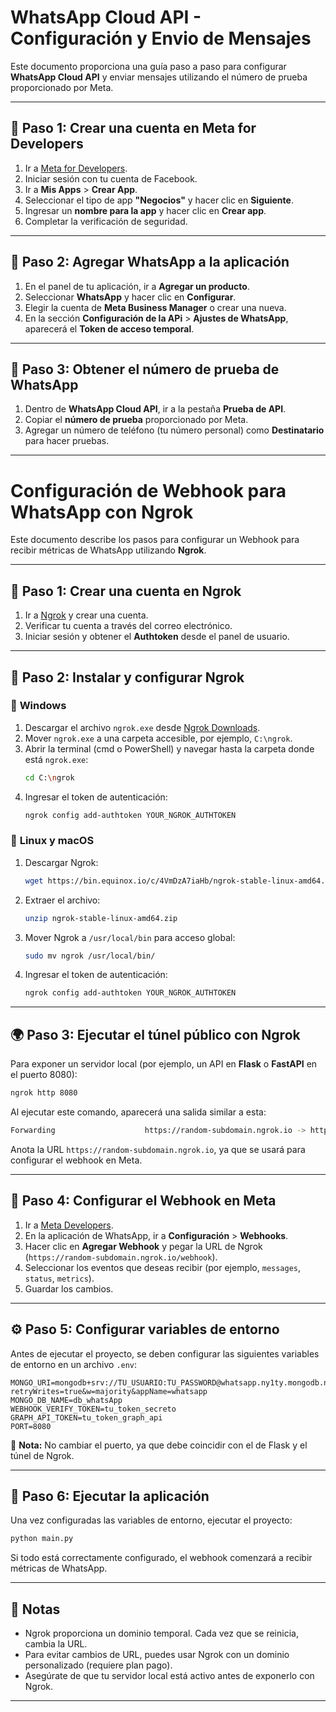# WhatsApp Cloud API - Configuración y Envio de Mensajes

Este documento proporciona una guía paso a paso para configurar **WhatsApp Cloud API** y enviar mensajes utilizando el número de prueba proporcionado por Meta.

---

## 🚀 Paso 1: Crear una cuenta en Meta for Developers
1. Ir a [Meta for Developers](https://developers.facebook.com/).
2. Iniciar sesión con tu cuenta de Facebook.
3. Ir a **Mis Apps** > **Crear App**.
4. Seleccionar el tipo de app **"Negocios"** y hacer clic en **Siguiente**.
5. Ingresar un **nombre para la app** y hacer clic en **Crear app**.
6. Completar la verificación de seguridad.

---

## 🔧 Paso 2: Agregar WhatsApp a la aplicación
1. En el panel de tu aplicación, ir a **Agregar un producto**.
2. Seleccionar **WhatsApp** y hacer clic en **Configurar**.
3. Elegir la cuenta de **Meta Business Manager** o crear una nueva.
4. En la sección **Configuración de la APi** > **Ajustes de WhatsApp**, aparecerá el **Token de acceso temporal**.

---

## 📲 Paso 3: Obtener el número de prueba de WhatsApp
1. Dentro de **WhatsApp Cloud API**, ir a la pestaña **Prueba de API**.
2. Copiar el **número de prueba** proporcionado por Meta.
3. Agregar un número de teléfono (tu número personal) como **Destinatario** para hacer pruebas.

---

# Configuración de Webhook para WhatsApp con Ngrok

Este documento describe los pasos para configurar un Webhook para recibir métricas de WhatsApp utilizando **Ngrok**.

---

## 🚀 Paso 1: Crear una cuenta en Ngrok
1. Ir a [Ngrok](https://ngrok.com/) y crear una cuenta.
2. Verificar tu cuenta a través del correo electrónico.
3. Iniciar sesión y obtener el **Authtoken** desde el panel de usuario.

---

## 🔧 Paso 2: Instalar y configurar Ngrok
### 🔹 **Windows**
1. Descargar el archivo `ngrok.exe` desde [Ngrok Downloads](https://ngrok.com/download).
2. Mover `ngrok.exe` a una carpeta accesible, por ejemplo, `C:\ngrok`.
3. Abrir la terminal (cmd o PowerShell) y navegar hasta la carpeta donde está `ngrok.exe`:
   ```sh
   cd C:\ngrok
   ```
4. Ingresar el token de autenticación:
   ```sh
   ngrok config add-authtoken YOUR_NGROK_AUTHTOKEN
   ```

### 🔹 **Linux y macOS**
1. Descargar Ngrok:
   ```sh
   wget https://bin.equinox.io/c/4VmDzA7iaHb/ngrok-stable-linux-amd64.zip
   ```
2. Extraer el archivo:
   ```sh
   unzip ngrok-stable-linux-amd64.zip
   ```
3. Mover Ngrok a `/usr/local/bin` para acceso global:
   ```sh
   sudo mv ngrok /usr/local/bin/
   ```
4. Ingresar el token de autenticación:
   ```sh
   ngrok config add-authtoken YOUR_NGROK_AUTHTOKEN
   ```

---

## 🌍 Paso 3: Ejecutar el túnel público con Ngrok
Para exponer un servidor local (por ejemplo, un API en **Flask** o **FastAPI** en el puerto 8080):
```sh
ngrok http 8080
```
Al ejecutar este comando, aparecerá una salida similar a esta:
```sh
Forwarding                    https://random-subdomain.ngrok.io -> http://localhost:8080
```
Anota la URL `https://random-subdomain.ngrok.io`, ya que se usará para configurar el webhook en Meta.

---

## 🔗 Paso 4: Configurar el Webhook en Meta
1. Ir a [Meta Developers](https://developers.facebook.com/).
2. En la aplicación de WhatsApp, ir a **Configuración** > **Webhooks**.
3. Hacer clic en **Agregar Webhook** y pegar la URL de Ngrok (`https://random-subdomain.ngrok.io/webhook`).
4. Seleccionar los eventos que deseas recibir (por ejemplo, `messages`, `status`, `metrics`).
5. Guardar los cambios.

---

## ⚙️ Paso 5: Configurar variables de entorno
Antes de ejecutar el proyecto, se deben configurar las siguientes variables de entorno en un archivo `.env`:

```env
MONGO_URI=mongodb+srv://TU_USUARIO:TU_PASSWORD@whatsapp.ny1ty.mongodb.net/?retryWrites=true&w=majority&appName=whatsapp
MONGO_DB_NAME=db_whatsApp
WEBHOOK_VERIFY_TOKEN=tu_token_secreto
GRAPH_API_TOKEN=tu_token_graph_api
PORT=8080
```
📌 **Nota:** No cambiar el puerto, ya que debe coincidir con el de Flask y el túnel de Ngrok.

---

## 🏃 Paso 6: Ejecutar la aplicación
Una vez configuradas las variables de entorno, ejecutar el proyecto:
```sh
python main.py
```
Si todo está correctamente configurado, el webhook comenzará a recibir métricas de WhatsApp.

---

## 📌 Notas
- Ngrok proporciona un dominio temporal. Cada vez que se reinicia, cambia la URL.
- Para evitar cambios de URL, puedes usar Ngrok con un dominio personalizado (requiere plan pago).
- Asegúrate de que tu servidor local está activo antes de exponerlo con Ngrok.

---






